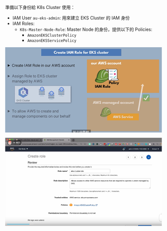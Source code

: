 

準備以下身份給 K8s Cluster 使用：

- IAM User `au-eks-admin`: 用來建立 EKS Cluster 的 IAM 身份
- IAM Roles:
    - `K8s-Master-Node-Role`: Master Node 的身份，提供以下的 Policies:
        - `AmazonEKSClusterPolicy`
        - `AmazonEKSServicePolicy`



![](../image/Pasted%20image%2020240711204416.png)


![](../image/Pasted%20image%2020240711205236.png)


